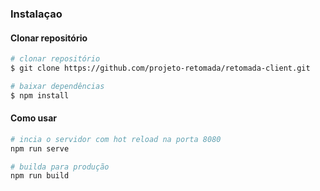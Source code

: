 ### Instalaçao

#### Clonar repositório

``` bash
# clonar repositório
$ git clone https://github.com/projeto-retomada/retomada-client.git

# baixar dependências
$ npm install
```

#### Como usar

``` bash
# incia o servidor com hot reload na porta 8080
npm run serve

# builda para produção
npm run build